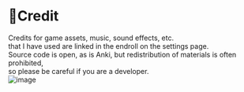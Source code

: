 # 💖Credit

Credits for game assets, music, sound effects, etc.  
that I have used are linked in the endroll on the settings page.  
Source code is open, as is Anki, but redistribution of materials is often prohibited,  
so please be careful if you are a developer.  
![image](https://github.com/shigeyukey/AnkiArcade/assets/124401518/ea571cc2-0e7d-4a67-92f5-1c9c9109d789)

